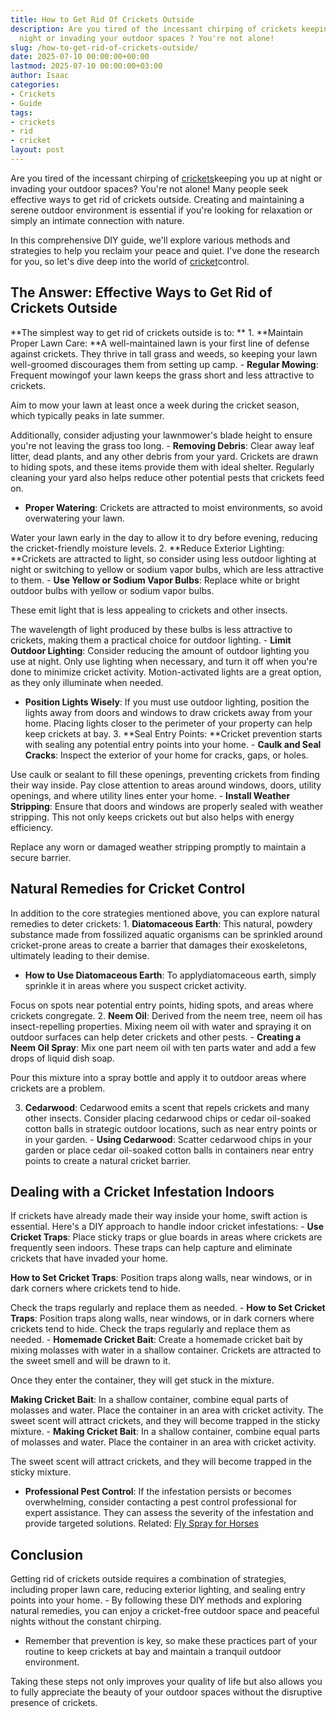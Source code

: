 ```yaml
---
title: How to Get Rid Of Crickets Outside
description: Are you tired of the incessant chirping of crickets keeping you up at
  night or invading your outdoor spaces ? You're not alone!
slug: /how-to-get-rid-of-crickets-outside/
date: 2025-07-10 00:00:00+00:00
lastmod: 2025-07-10 00:00:00+03:00
author: Isaac
categories:
- Crickets
- Guide
tags:
- crickets
- rid
- cricket
layout: post
---
```

Are you tired of the incessant chirping of [crickets](https://pestpolicy.com/are-crickets-decomposers/)keeping you up at night or invading your outdoor spaces? You're not alone! Many people seek effective ways to get rid of crickets outside. Creating and maintaining a serene outdoor environment is essential if you're looking for relaxation or simply an intimate connection with nature.

In this comprehensive DIY guide, we'll explore various methods and strategies to help you reclaim your peace and quiet. I've done the research for you, so let's dive deep into the world of [cricket](https://pestpolicy.com/are-crickets-good-or-bad/)control.

##  The Answer: Effective Ways to Get Rid of Crickets Outside

**The simplest way to get rid of crickets outside is to: ** 1. **Maintain Proper Lawn Care: **A well-maintained lawn is your first line of defense against crickets. They thrive in tall grass and weeds, so keeping your lawn well-groomed discourages them from setting up camp. - **Regular Mowing**: Frequent mowingof your lawn keeps the grass short and less attractive to crickets.

Aim to mow your lawn at least once a week during the cricket season, which typically peaks in late summer.

Additionally, consider adjusting your lawnmower's blade height to ensure you're not leaving the grass too long. - **Removing Debris**: Clear away leaf litter, dead plants, and any other debris from your yard. Crickets are drawn to hiding spots, and these items provide them with ideal shelter. Regularly cleaning your yard also helps reduce other potential pests that crickets feed on.

- **Proper Watering**: Crickets are attracted to moist environments, so avoid overwatering your lawn.

Water your lawn early in the day to allow it to dry before evening, reducing the cricket-friendly moisture levels. 2. **Reduce Exterior Lighting: **Crickets are attracted to light, so consider using less outdoor lighting at night or switching to yellow or sodium vapor bulbs, which are less attractive to them. - **Use Yellow or Sodium Vapor Bulbs**: Replace white or bright outdoor bulbs with yellow or sodium vapor bulbs.

These emit light that is less appealing to crickets and other insects.

The wavelength of light produced by these bulbs is less attractive to crickets, making them a practical choice for outdoor lighting. - **Limit Outdoor Lighting**: Consider reducing the amount of outdoor lighting you use at night. Only use lighting when necessary, and turn it off when you're done to minimize cricket activity. Motion-activated lights are a great option, as they only illuminate when needed.

- **Position Lights Wisely**: If you must use outdoor lighting, position the lights away from doors and windows to draw crickets away from your home. Placing lights closer to the perimeter of your property can help keep crickets at bay. 3. **Seal Entry Points: **Cricket prevention starts with sealing any potential entry points into your home. - **Caulk and Seal Cracks**: Inspect the exterior of your home for cracks, gaps, or holes.

Use caulk or sealant to fill these openings, preventing crickets from finding their way inside. Pay close attention to areas around windows, doors, utility openings, and where utility lines enter your home. - **Install Weather Stripping**: Ensure that doors and windows are properly sealed with weather stripping. This not only keeps crickets out but also helps with energy efficiency.

Replace any worn or damaged weather stripping promptly to maintain a secure barrier.

##  Natural Remedies for Cricket Control

In addition to the core strategies mentioned above, you can explore natural remedies to deter crickets: 1. **Diatomaceous Earth**: This natural, powdery substance made from fossilized aquatic organisms can be sprinkled around cricket-prone areas to create a barrier that damages their exoskeletons, ultimately leading to their demise.

- **How to Use Diatomaceous Earth**: To applydiatomaceous earth, simply sprinkle it in areas where you suspect cricket activity.

Focus on spots near potential entry points, hiding spots, and areas where crickets congregate. 2. **Neem Oil**: Derived from the neem tree, neem oil has insect-repelling properties. Mixing neem oil with water and spraying it on outdoor surfaces can help deter crickets and other pests. - **Creating a Neem Oil Spray**: Mix one part neem oil with ten parts water and add a few drops of liquid dish soap.

Pour this mixture into a spray bottle and apply it to outdoor areas where crickets are a problem.

3. **Cedarwood**: Cedarwood emits a scent that repels crickets and many other insects. Consider placing cedarwood chips or cedar oil-soaked cotton balls in strategic outdoor locations, such as near entry points or in your garden. - **Using Cedarwood**: Scatter cedarwood chips in your garden or place cedar oil-soaked cotton balls in containers near entry points to create a natural cricket barrier.

##  Dealing with a Cricket Infestation Indoors

If crickets have already made their way inside your home, swift action is essential. Here's a DIY approach to handle indoor cricket infestations: - **Use Cricket Traps**: Place sticky traps or glue boards in areas where crickets are frequently seen indoors. These traps can help capture and eliminate crickets that have invaded your home.

**How to Set Cricket Traps**: Position traps along walls, near windows, or in dark corners where crickets tend to hide.

Check the traps regularly and replace them as needed. - **How to Set Cricket Traps**: Position traps along walls, near windows, or in dark corners where crickets tend to hide. Check the traps regularly and replace them as needed. - **Homemade Cricket Bait**: Create a homemade cricket bait by mixing molasses with water in a shallow container. Crickets are attracted to the sweet smell and will be drawn to it.

Once they enter the container, they will get stuck in the mixture.

**Making Cricket Bait**: In a shallow container, combine equal parts of molasses and water. Place the container in an area with cricket activity. The sweet scent will attract crickets, and they will become trapped in the sticky mixture. - **Making Cricket Bait**: In a shallow container, combine equal parts of molasses and water. Place the container in an area with cricket activity.

The sweet scent will attract crickets, and they will become trapped in the sticky mixture.

- **Professional Pest Control**: If the infestation persists or becomes overwhelming, consider contacting a pest control professional for expert assistance. They can assess the severity of the infestation and provide targeted solutions. Related: [Fly Spray for Horses](https://pestpolicy.com/best-fly-spray-for-horses/)

##  Conclusion

Getting rid of crickets outside requires a combination of strategies, including proper lawn care, reducing exterior lighting, and sealing entry points into your home. - By following these DIY methods and exploring natural remedies, you can enjoy a cricket-free outdoor space and peaceful nights without the constant chirping.

- Remember that prevention is key, so make these practices part of your routine to keep crickets at bay and maintain a tranquil outdoor environment.

Taking these steps not only improves your quality of life but also allows you to fully appreciate the beauty of your outdoor spaces without the disruptive presence of crickets.
